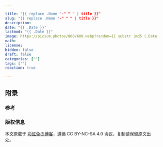 ```yaml
---

title: "{{ replace .Name "-" " " | title }}"
slug: "{{ replace .Name "-" " " | title }}"
description: 
date: "{{ .Date }}"
lastmod: "{{ .Date }}"
image: https://picsum.photos/800/600.webp?random={{ substr (md5 (.Date)) 4 8 }}
math: 
license: 
hidden: false
draft: false 
categories: [""]
tags: [""]
reaction: true

---
```


## 附录

### 参考

### 版权信息

本文原载于 [彩虹兔の博客](https://cai-hong-tu-blog.pages.dev/)，遵循 CC BY-NC-SA 4.0 协议，复制请保留原文出处。
